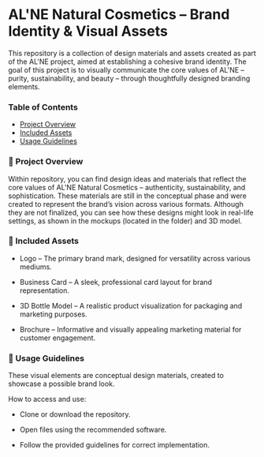 # AL'NE Natural Cosmetics – Brand Identity & Visual Assets

This repository is a collection of design materials and assets created as part of the AL'NE project, aimed at establishing a cohesive brand identity. The goal of this project is to visually communicate the core values of AL'NE – purity, sustainability, and beauty – through thoughtfully designed branding elements.

### Table of Contents  
- [Project Overview](#-project-overview)  
- [Included Assets](#-included-assets)  
- [Usage Guidelines](#-usage-guidelines) 

### 📌 Project Overview

Within repository, you can find design ideas and materials that reflect the core values of AL'NE Natural Cosmetics – authenticity, sustainability, and sophistication. These materials are still in the conceptual phase and were created to represent the brand’s vision across various formats. Although they are not finalized, you can see how these designs might look in real-life settings, as shown in the mockups (located in the folder) and 3D model.



### 🎨 Included Assets

- Logo – The primary brand mark, designed for versatility across various mediums.

- Business Card – A sleek, professional card layout for brand representation.

- 3D Bottle Model – A realistic product visualization for packaging and marketing purposes.

- Brochure – Informative and visually appealing marketing material for customer engagement.




### 🔗 Usage Guidelines

These visual elements are conceptual design materials, created to showcase a possible brand look.

How to access and use:

- Clone or download the repository.

- Open files using the recommended software.

- Follow the provided guidelines for correct implementation.

